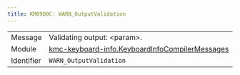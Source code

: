 ```yaml
---
title: KM0900C: WARN_OutputValidation
---
```


|            |           |
|------------|---------- |
| Message    | Validating output: &lt;param&gt;\. |
| Module     | [kmc-keyboard-info.KeyboardInfoCompilerMessages](kmc-keyboard-info.keyboardinfocompilermessages) |
| Identifier | `WARN_OutputValidation` |


